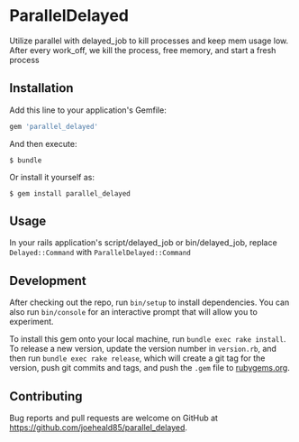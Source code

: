 # ParallelDelayed

Utilize parallel with delayed_job to kill processes and keep mem usage low. After every work_off, we kill the process, free memory, and start a fresh process

## Installation

Add this line to your application's Gemfile:

```ruby
gem 'parallel_delayed'
```

And then execute:

    $ bundle

Or install it yourself as:

    $ gem install parallel_delayed

## Usage

In your rails application's script/delayed_job or bin/delayed_job, replace `Delayed::Command` with `ParallelDelayed::Command`

## Development

After checking out the repo, run `bin/setup` to install dependencies. You can also run `bin/console` for an interactive prompt that will allow you to experiment.

To install this gem onto your local machine, run `bundle exec rake install`. To release a new version, update the version number in `version.rb`, and then run `bundle exec rake release`, which will create a git tag for the version, push git commits and tags, and push the `.gem` file to [rubygems.org](https://rubygems.org).

## Contributing

Bug reports and pull requests are welcome on GitHub at https://github.com/joeheald85/parallel_delayed.
